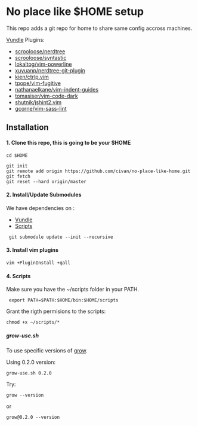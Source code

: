 # No place like $HOME setup

This repo adds a git repo for home to share same config accross machines.

[Vundle](https://github.com/VundleVim/Vundle.vim) Plugins:

* [scrooloose/nerdtree](https://github.com/scrooloose/nerdtree)
* [scrooloose/syntastic](https://github.com/vim-syntastic/syntastic)
* [lokaltog/vim-powerline](https://github.com/Lokaltog/vim-powerline)
* [xuyuanp/nerdtree-git-plugin](https://github.com/Xuyuanp/nerdtree-git-plugin)
* [kien/ctrlp.vim](https://github.com/kien/ctrlp.vim)
* [tpope/vim-fugitive](https://github.com/tpope/vim-fugitive)
* [nathanaelkane/vim-indent-guides](https://github.com/nathanaelkane/vim-indent-guides)
* [tomasiser/vim-code-dark](https://github.com/tomasiser/vim-code-dark)
* [shutnik/jshint2.vim](https://github.com/Shutnik/jshint2.vim)
* [gcorne/vim-sass-lint](https://github.com/gcorne/vim-sass-lint)


## Installation

#### 1. Clone this repo, this is going to be your $HOME
```
cd $HOME
```

```
git init
git remote add origin https://github.com/civan/no-place-like-home.git
git fetch
git reset --hard origin/master
```

#### 2. Install/Update Submodules

We have dependencies on :
* [Vundle](https://github.com/VundleVim/Vundle.vim.git)
* [Scripts](https://github.com/civan/scripts/)

```
 git submodule update --init --recursive
```

#### 3. Install vim plugins
```
vim +PluginInstall +qall
```

#### 4. Scripts
Make sure you have the ~/scripts folder in your PATH.
```
 export PATH=$PATH:$HOME/bin:$HOME/scripts
```

Grant the rigth permisions to the scripts:

```
chmod +x ~/scripts/*
```

##### grow-use.sh
To use specific versions of [grow](https://github.com/grow/grow/releases/).

Using 0.2.0 version:
```
grow-use.sh 0.2.0
```

Try:
```
grow --version
```
or
```
grow@0.2.0 --version
```
